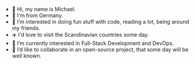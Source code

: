 - 👋 Hi, my name is Michael.
- 📌 I'm from Germany.
- 👀 I’m interested in doing fun stuff with code, reading a lot, being around my friends.
- ✈️ I'd love to visit the Scandinavian countries some day.
- 🌱 I’m currently interested in Full-Stack Development and DevOps.
- 💞️ I’d like to collaborate in an open-source project, that some day will be well known.

<!---
m-krebs/m-krebs is a ✨ special ✨ repository because its `README.md` (this file) appears on your GitHub profile.
You can click the Preview link to take a look at your changes.
--->
